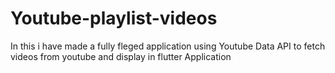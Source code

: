 # Youtube-playlist-videos
In this i have made a fully fleged application using Youtube Data API to fetch videos from youtube and display in flutter Application
